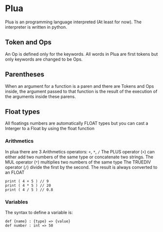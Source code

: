 # Plua

Plua is an programming language interpreted (At least for now). The interpreter is written in python.

## Token and Ops

An Op is defined only for the keywords.
All words in Plua are first tokens but only keywords are changed to be Ops.

## Parentheses

When an argument for a function is a paren and there are Tokens and Ops inside, the argument passed to that function is the result of the execution of the arguments inside these parens.

## Float types

All floatings numbers are automatically FLOAT types but you can cast a Interger to a Float by using the float function

### Arithmetics

In plua there are 3 Arithmetics operators: `+`, `*`, `/`
The PLUS operator (`+`) can either add two numbers of the same type or concatenate two strings.
The MUL operator (`*`) multiplies two numbers of the same type
The TRUEDIV operator (`/`) divide the first by the second. The result is always converted to an FLOAT

```
print ( 4 + 5 ) // 9
print ( 4 * 5 ) // 20
print ( 4 / 5 ) // 0.8
```


### Variables

The syntax to define a variable is:
```
def {name} : {type} => {value}
def number : int => 50
```
